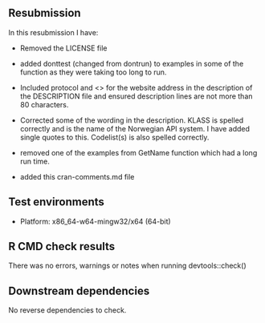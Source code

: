 ## Resubmission
In this resubmission I have:
* Removed the LICENSE file

* added donttest (changed from dontrun) to examples in some of the function 
  as they were taking too long to run.

* Included protocol and <> for the website address in the description
  of the DESCRIPTION file and ensured description lines are not more
  than 80 characters.
  
* Corrected some of the wording in the description. KLASS is spelled 
  correctly and is the name of the Norwegian API system. I have added 
  single quotes to this. 
  Codelist(s) is also spelled correctly.
  
* removed one of the examples from GetName function which had a long 
  run time.
  
* added this cran-comments.md file

## Test environments
* Platform: x86_64-w64-mingw32/x64 (64-bit)

## R CMD check results
There was no errors, warnings or notes when running devtools::check()

## Downstream dependencies
No reverse dependencies to check.